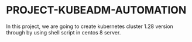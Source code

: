 # PROJECT-KUBEADM-AUTOMATION
In this project, we are going to create kubernetes cluster 1.28 version through by using shell script in centos 8 server.
